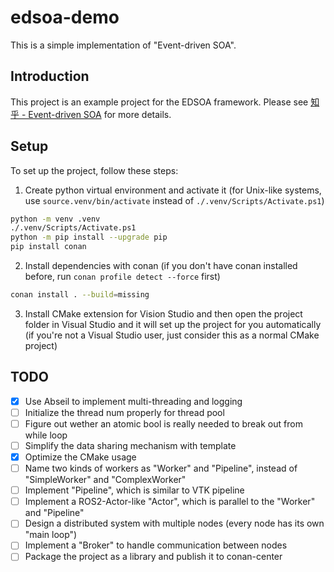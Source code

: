# edsoa-demo

This is a simple implementation of "Event-driven SOA".

## Introduction

This project is an example project for the EDSOA framework. Please see [知乎 - Event-driven SOA](https://zhuanlan.zhihu.com/p/687635384) for more details. 

## Setup

To set up the project, follow these steps:

1. Create python virtual environment and activate it (for Unix-like systems, use `source.venv/bin/activate` instead of `./.venv/Scripts/Activate.ps1`)
```bash
python -m venv .venv
./.venv/Scripts/Activate.ps1
python -m pip install --upgrade pip
pip install conan
```
2. Install dependencies with conan (if you don't have conan installed before, run `conan profile detect --force` first)
```bash
conan install . --build=missing
```
3. Install CMake extension for Vision Studio and then open the project folder in Visual Studio and it will set up the project for you automatically (if you're not a Visual Studio user, just consider this as a normal CMake project)

## TODO

- [x] Use Abseil to implement multi-threading and logging
- [ ] Initialize the thread num properly for thread pool
- [ ] Figure out wether an atomic bool is really needed to break out from while loop
- [ ] Simplify the data sharing mechanism with template
- [x] Optimize the CMake usage
- [ ] Name two kinds of workers as "Worker" and "Pipeline", instead of "SimpleWorker" and "ComplexWorker"
- [ ] Implement "Pipeline", which is similar to VTK pipeline
- [ ] Implement a ROS2-Actor-like "Actor", which is parallel to the "Worker" and "Pipeline"
- [ ] Design a distributed system with multiple nodes (every node has its own "main loop")
- [ ] Implement a "Broker" to handle communication between nodes
- [ ] Package the project as a library and publish it to conan-center
